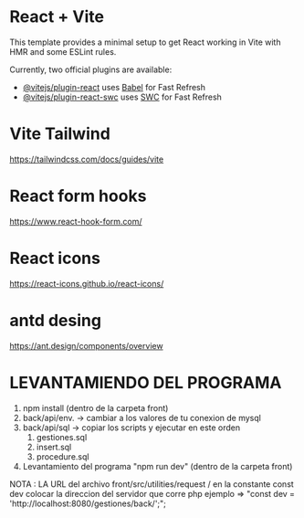 # React + Vite

This template provides a minimal setup to get React working in Vite with HMR and some ESLint rules.

Currently, two official plugins are available:

- [@vitejs/plugin-react](https://github.com/vitejs/vite-plugin-react/blob/main/packages/plugin-react/README.md) uses [Babel](https://babeljs.io/) for Fast Refresh
- [@vitejs/plugin-react-swc](https://github.com/vitejs/vite-plugin-react-swc) uses [SWC](https://swc.rs/) for Fast Refresh

# Vite Tailwind

https://tailwindcss.com/docs/guides/vite

# React form hooks

https://www.react-hook-form.com/

# React icons

https://react-icons.github.io/react-icons/

# antd desing

https://ant.design/components/overview

# LEVANTAMIENDO DEL PROGRAMA

1. npm install (dentro de la carpeta front)
2. back/api/env. -> cambiar a los valores de tu conexion de mysql
3. back/api/sql -> copiar los scripts y ejecutar en este orden
   1. gestiones.sql
   2. insert.sql
   3. procedure.sql
4. Levantamiento del programa "npm run dev" (dentro de la carpeta front)

NOTA : LA URL del archivo front/src/utilities/request /
en la constante const dev colocar la direccion del servidor que corre php ejemplo => "const dev = 'http://localhost:8080/gestiones/back/';";
